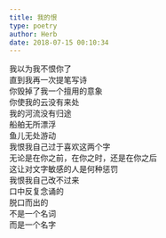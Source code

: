 ```yaml
---  
title: 我的恨  
type: poetry  
author: Herb  
date: 2018-07-15 00:10:34    
---  
```

我以为我不恨你了  
直到我再一次提笔写诗    
你毁掉了我一个擅用的意象  
你使我的云没有来处  
我的河流没有归途  
船舶无所漂浮  
鱼儿无处游动    
我恨我自己过于喜欢这两个字  
无论是在你之前，在你之时，还是在你之后  
这让对文字敏感的人是何种惩罚  
我恨我自己改不过来  
口中反复念诵的  
脱口而出的  
不是一个名词  
而是一个名字